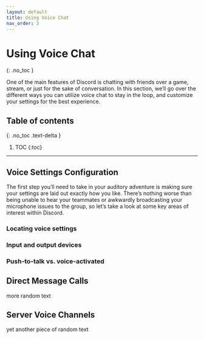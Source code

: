 ```yaml
---
layout: default
title: Using Voice Chat
nav_order: 3
---
```


# Using Voice Chat
{: .no_toc }


One of the main features of Discord is chatting with friends over a game, stream, or just for the sake of conversation. 
In this section, we’ll go over the different ways you can utilize voice chat to stay in the loop, and customize your 
settings for the best experience.

## Table of contents
{: .no_toc .text-delta }

1. TOC
{:toc}

---

## Voice Settings Configuration
The first step you’ll need to take in your auditory adventure is making sure your settings are laid out exactly how you 
like. There’s nothing worse than being unable to hear your teammates or awkwardly broadcasting your microphone issues 
to the group, so let’s take a look at some key areas of interest within Discord.

### Locating voice settings

### Input and output devices

### Push-to-talk vs. voice-activated

## Direct Message Calls
more random text

## Server Voice Channels
yet another piece of random text
